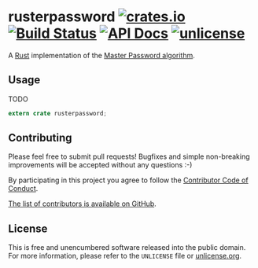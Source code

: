 # rusterpassword [![crates.io](https://img.shields.io/crates/v/rusterpassword.svg)](https://crates.io/crates/rusterpassword) [![Build Status](https://img.shields.io/travis/myfreeweb/rusterpassword.svg?style=flat)](https://travis-ci.org/myfreeweb/rusterpassword) [![API Docs](https://img.shields.io/badge/api-docs-yellow.svg?style=flat)](https://myfreeweb.github.io/autodocs/rusterpassword/rusterpassword) [![unlicense](https://img.shields.io/badge/un-license-green.svg?style=flat)](http://unlicense.org)

A [Rust] implementation of the [Master Password algorithm].

[Rust]: https://www.rust-lang.org
[Master Password algorithm]: https://ssl.masterpasswordapp.com/algorithm.html

## Usage

TODO

```rust
extern crate rusterpassword;
```

## Contributing

Please feel free to submit pull requests!
Bugfixes and simple non-breaking improvements will be accepted without any questions :-)

By participating in this project you agree to follow the [Contributor Code of Conduct](http://contributor-covenant.org/version/1/2/0/).

[The list of contributors is available on GitHub](https://github.com/myfreeweb/rusterpassword/graphs/contributors).

## License

This is free and unencumbered software released into the public domain.  
For more information, please refer to the `UNLICENSE` file or [unlicense.org](http://unlicense.org).
